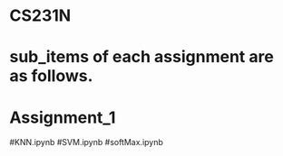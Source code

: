 # CS231N
# sub_items of each assignment are as follows.
# Assignment_1
  #KNN.ipynb
  #SVM.ipynb
  #softMax.ipynb
